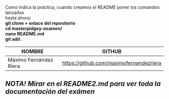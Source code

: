 Como indica la práctica, cuando creamos el README poner los comandos lanzados  
hasta ahora:  
**git clone + enlace del repositorio**  
**cd masterpidgey-examen/**  
**nano README.md**  
**git add .**  
  
|  NOMBRE  |  GITHUB  |  
|----------|----------|  
|Máximo Fernández Riera|https://github.com/maximofernandezriera|    
  
## ***NOTA! Mirar en el README2.md para ver toda la documentación del exámen***


